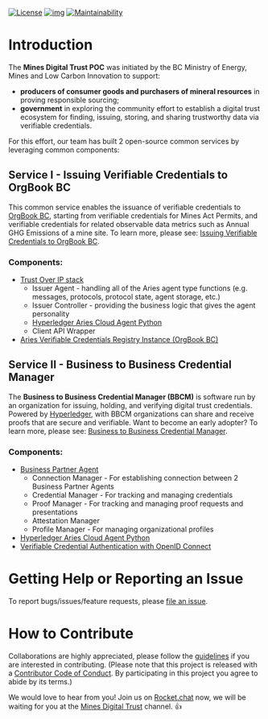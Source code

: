 [![License](https://img.shields.io/badge/License-Apache%202.0-blue.svg)](LICENSE)
[![img](https://img.shields.io/badge/Lifecycle-Experimental-339999)](https://github.com/bcgov/repomountie/blob/master/doc/lifecycle-badges.md)
[![Maintainability](https://api.codeclimate.com/v1/badges/1f62bd5e189348d05432/maintainability)](https://codeclimate.com/github/bcgov/mines-digital-trust/maintainability)

# Introduction

The **Mines Digital Trust POC** was initiated by the BC Ministry of Energy, Mines and Low Carbon Innovation to support:

- **producers of consumer goods and purchasers of mineral resources** in proving responsible sourcing;
- **government** in exploring the community effort to establish a digital trust ecosystem for finding, issuing, storing, and sharing trustworthy data via verifiable credentials.

For this effort, our team has built 2 open-source common services by leveraging common components:

## Service I - Issuing Verifiable Credentials to OrgBook BC

This common service enables the issuance of verifiable credentials to [OrgBook BC](https://www.orgbook.gov.bc.ca/en/home), starting from verifiable credentials for Mines Act Permits, and verifiable credentials for related observable data metrics such as Annual GHG Emissions of a mine site. To learn more, please see: [Issuing Verifiable Credentials to OrgBook BC](./ISSUER_AGENT.md).

### Components:

- [Trust Over IP stack](https://github.com/hyperledger/aries-rfcs/tree/master/concepts/0289-toip-stack)
  - Issuer Agent - handling all of the Aries agent type functions (e.g. messages, protocols, protocol state, agent storage, etc.)
  - Issuer Controller - providing the business logic that gives the agent personality
  - [Hyperledger Aries Cloud Agent Python](https://github.com/hyperledger/aries-cloudagent-python)
  - Client API Wrapper
- [Aries Verifiable Credentials Registry Instance (OrgBook BC)]( https://github.com/bcgov/aries-vcr)

## Service II - Business to Business Credential Manager

The **Business to Business Credential Manager (BBCM)** is software run by an organization for issuing, holding, and verifying digital trust credentials. Powered by [Hyperledger](https://www.hyperledger.org/), with BBCM organizations can share and receive proofs that are secure and verifiable. Want to become an early adopter? To learn more, please see: [Business to Business Credential Manager](./BBCM.md).

### Components:

- [Business Partner Agent](https://github.com/hyperledger-labs/business-partner-agent)
  - Connection Manager - For establishing connection between 2 Business Partner Agents
  - Credential Manager - For tracking and managing credentials
  - Proof Manager - For tracking and managing proof requests and presentations
  - Attestation Manager
  - Profile Manager - For managing organizational profiles
- [Hyperledger Aries Cloud Agent Python](https://github.com/hyperledger/aries-cloudagent-python)
- [Verifiable Credential Authentication with OpenID Connect](https://github.com/bcgov/vc-authn-oidc(edited))

# Getting Help or Reporting an Issue

To report bugs/issues/feature requests, please [file an issue](https://github.com/bcgov/mines-digital-trust/issues).

# How to Contribute

Collaborations are highly appreciated, please follow the [guidelines](./CONTRIBUTING.md) if you are interested in contributing. (Please note that this project is released with a [Contributor Code of Conduct](./CODE_OF_CONDUCT.md). By participating in this project you agree to abide by its terms.)

We would love to hear from you! Join us on [Rocket.chat](https://developer.gov.bc.ca/Steps-to-join-Rocket.Chat) now, we will be waiting for you at the [Mines Digital Trust](https://go.rocket.chat/invite?host=chat.developer.gov.bc.ca&path=invite%2FcS7ArW) channel. 👍
